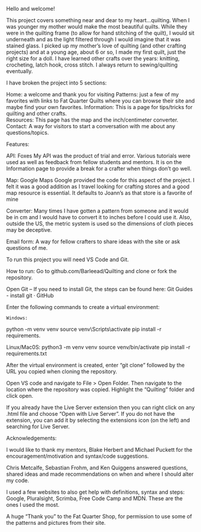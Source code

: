 Hello and welcome!

This project covers something near and dear to my heart…quilting. When I was younger my mother would make the most beautiful quilts. While they were in the quilting frame (to allow for hand stitching of the quilt), I would sit underneath and as the light filtered through I would imagine that it was stained glass. I picked up my mother’s love of quilting (and other crafting projects) and at a young age, about 6 or so, I made my first quilt, just the right size for a doll. I have learned other crafts over the years: knitting, crocheting, latch hook, cross stitch. I always return to sewing/quilting eventually.

I have broken the project into 5 sections:

Home: a welcome and thank you for visiting
Patterns: just a few of my favorites with links to Fat Quarter Quilts where you can browse their site and maybe find your own favorites.
Information: This is a page for tips/tricks for quilting and other crafts.  
Resources: This page has the map and the inch/centimeter converter.
Contact: A way for visitors to start a conversation with me about any questions/topics.

Features:

API: Foxes
My API was the product of trial and error. Various tutorials were used as well as feedback from fellow students and mentors. It is on the Information page to provide a break for a crafter when things don’t go well.

Map: Google Maps
Google provided the code for this aspect of the project. I felt it was a good addition as I travel looking for crafting stores and a good map resource is essential. It defaults to Joann’s as that store is a favorite of mine

Converter:
Many times I have gotten a pattern from someone and it would be in cm and I would have to convert it to inches before I could use it. Also, outside the US, the metric system is used so the dimensions of cloth pieces may be deceptive.

Email form:
A way for fellow crafters to share ideas with the site or ask questions of me.

To run this project you will need VS Code and Git.

How to run:
Go to github.com/Barleead/Quilting and clone or fork the repository.

Open Git – If you need to install Git, the steps can be found here: Git Guides - install git · GitHub

Enter the following commands to create a virtual environment:

    Windows:

python -m venv venv
source venv\Scripts\activate
pip install -r requirements.

Linux/Mac0S:
python3 -m venv venv
source venv/bin/activate
pip install -r requirements.txt

After the virtual environment is created, enter “git clone” followed by the URL you copied when cloning the repository.

Open VS code and navigate to File > Open Folder. Then navigate to the location where the repository was copied. Highlight the “Quilting” folder and click open.

If you already have the Live Server extension then you can right click on any .html file and choose “Open with Live Server”. If you do not have the extension, you can add it by selecting the extensions icon (on the left) and searching for Live Server.

Acknowledgements:

I would like to thank my mentors, Blake Herbert and Michael Puckett for the encouragement/motivation and syntax/code suggestions.

Chris Metcalfe, Sebastian Frohm, and Ken Quiggens answered questions, shared ideas and made recommendations on when and where I should alter my code.

I used a few websites to also get help with definitions, syntax and steps: Google, Pluralsight, Scrimba, Free Code Camp and MDN. These are the ones I used the most.

A huge “Thank you” to the Fat Quarter Shop, for permission to use some of the patterns and pictures from their site.
